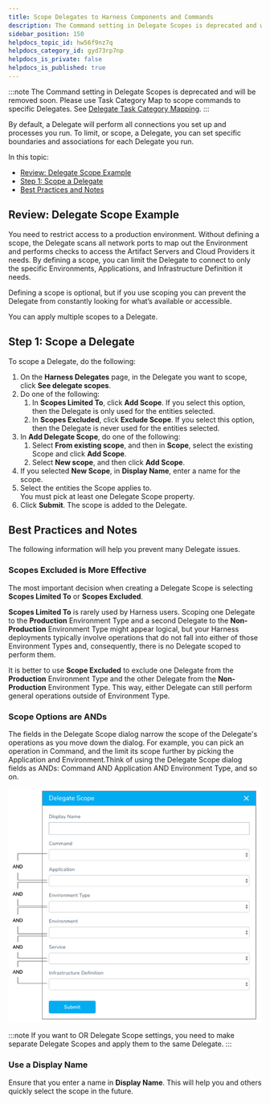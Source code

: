 ```yaml
---
title: Scope Delegates to Harness Components and Commands
description: The Command setting in Delegate Scopes is deprecated and will be removed soon. Please use Task Category Map to scope commands to specific Delegates. See Delegate Task Category Mapping. By default, a…
sidebar_position: 150
helpdocs_topic_id: hw56f9nz7q
helpdocs_category_id: gyd73rp7np
helpdocs_is_private: false
helpdocs_is_published: true
---
```


:::note
The Command setting in Delegate Scopes is deprecated and will be removed soon. Please use Task Category Map to scope commands to specific Delegates. See [Delegate Task Category Mapping](map-tasks-to-delegates-and-profiles.md).
:::

By default, a Delegate will perform all connections you set up and processes you run. To limit, or scope, a Delegate, you can set specific boundaries and associations for each Delegate you run.

In this topic:

* [Review: Delegate Scope Example](#review-delegate-scope-example)
* [Step 1: Scope a Delegate](#step-1-scope-a-delegate)
* [Best Practices and Notes](#best-practices-and-notes)

## Review: Delegate Scope Example

You need to restrict access to a production environment. Without defining a scope, the Delegate scans all network ports to map out the Environment and performs checks to access the Artifact Servers and Cloud Providers it needs. By defining a scope, you can limit the Delegate to connect to only the specific Environments, Applications, and Infrastructure Definition it needs. 

Defining a scope is optional, but if you use scoping you can prevent the Delegate from constantly looking for what’s available or accessible.

You can apply multiple scopes to a Delegate.

## Step 1: Scope a Delegate

To scope a Delegate, do the following:

1. On the **Harness Delegates** page, in the Delegate you want to scope, click **See delegate scopes**.
2. Do one of the following:
	1. In **Scopes Limited To**, click **Add Scope**. If you select this option, then the Delegate is only used for the entities selected.
	2. In **Scopes Excluded**, click **Exclude Scope**. If you select this option, then the Delegate is never used for the entities selected.
3. In **Add Delegate Scope**, do one of the following:
	1. Select **From existing scope**, and then in **Scope**, select the existing Scope and click **Add Scope**.
	2. Select **New scope**, and then click **Add Scope**.
4. If you selected **New Scope**, in **Display Name**, enter a name for the scope.
5. Select the entities the Scope applies to.  
You must pick at least one Delegate Scope property.
6. Click **Submit**. The scope is added to the Delegate.

## Best Practices and Notes

The following information will help you prevent many Delegate issues.

### Scopes Excluded is More Effective

The most important decision when creating a Delegate Scope is selecting **Scopes Limited To** or **Scopes Excluded**.

**Scopes Limited To** is rarely used by Harness users. Scoping one Delegate to the **Production** Environment Type and a second Delegate to the **Non-Production** Environment Type might appear logical, but your Harness deployments typically involve operations that do not fall into either of those Environment Types and, consequently, there is no Delegate scoped to perform them.

It is better to use **Scope Excluded** to exclude one Delegate from the **Production** Environment Type and the other Delegate from the **Non-Production** Environment Type. This way, either Delegate can still perform general operations outside of Environment Type.

### Scope Options are ANDs

The fields in the Delegate Scope dialog narrow the scope of the Delegate's operations as you move down the dialog. For example, you can pick an operation in Command, and the limit its scope further by picking the Application and Environment.Think of using the Delegate Scope dialog fields as ANDs: Command AND Application AND Environment Type, and so on.

![](./static/scope-delegates-to-harness-components-and-commands-40.png)

:::note
If you want to OR Delegate Scope settings, you need to make separate Delegate Scopes and apply them to the same Delegate.
:::

### Use a Display Name

Ensure that you enter a name in **Display Name**. This will help you and others quickly select the scope in the future.

